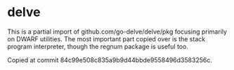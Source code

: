 # delve

This is a partial import of github.com/go-delve/delve/pkg focusing
primarily on DWARF utilities. The most important part copied over is
the stack program interpreter, though the regnum package is useful too.

Copied at commit 84c99e508c835a9b9d44bbde9558496d3583256c.
